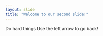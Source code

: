 ```yaml
---
layout: slide
title: "Welcome to our second slide!"
---
```

Do hard things
Use the left arrow to go back!
